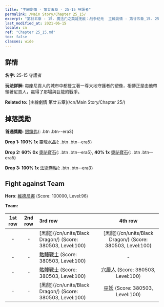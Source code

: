 ```yaml
---
title: "主線劇情 - 第廿五章 - 25-15 守護者"
permalink: /Main Story/Chapter 25_15/
excerpt: "第廿五章 - 15. 魔法门之英雄无敌：战争纪元  主線劇情 - 第廿五章_15. 25-15 守護者"
last_modified_at: 2021-06-15
locale: cn
ref: "Chapter 25_15.md"
toc: false
classes: wide
---
```


## 詳情

 **名字:** 25-15 守護者

 **玩法詳解:** 每座尼貢人的城市中都豎立著一尊大地守護者的塑像，相傳正是由他帶領著尼貢人，贏得了那場與巨龍的戰爭。

 **Related to:** [主線劇情 第廿五章](/cn/Main Story/Chapter 25/)

## 掉落獎勵

 **首通獎勵:** [銀鑰匙](/cn/Items/con_693/){: .btn .btn--era3}

 **Drop 1:** **100% 1x** [靈魂水晶](/cn/Items/mat_87/){: .btn .btn--era5}

 **Drop 2:** **60% 0x** [奧祕寶石](/cn/Items/mat_79/){: .btn .btn--era5}, **40% 1x** [奧祕寶石](/cn/Items/mat_79/){: .btn .btn--era5}

 **Drop 3:** **100% 1x** [法術卷軸](/cn/Items/con_694/){: .btn .btn--era3}


## Fight against Team
 **Hero:** [維德尼娜](/cn/heroes/Vidomina/) (Score: 100000, Level:96)

 **Team:**


  | 1st row | 2nd row | 3rd row | 4th row |
  |:----:|:----:|:----|:----:|
  | - | - | [黑龍](/cn/units/Black Dragon/) (Score: 380503, Level:100)  | [黑龍](/cn/units/Black Dragon/) (Score: 380503, Level:100)  |
  | - | - | [骷髏戰士](/cn/units/Skeleton/) (Score: 380503, Level:100)  | - |
  | - | - | [骷髏戰士](/cn/units/Skeleton/) (Score: 380503, Level:100)  | [穴居人](/cn/units/Troglodyte/) (Score: 380503, Level:100)  |
  | - | - | [黑龍](/cn/units/Black Dragon/) (Score: 380503, Level:100)  | [巫妖](/cn/units/Lich/) (Score: 380503, Level:100)  |


